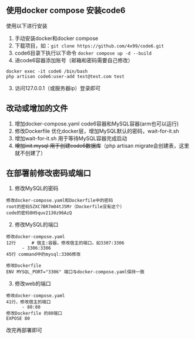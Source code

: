 
## 使用docker compose 安装code6
使用以下进行安装
1. 手动安装docker和docker compose
2. 下载项目，如：`git clone https://github.com/4x99/code6.git`
3. code6目录下执行以下命令
`docker compose up -d --build`
2. 进code6容器添加账号（邮箱和密码需要自己修改）
```
docker exec -it code6 /bin/bash
php artisan code6:user-add test@test.com test
```
3. 访问127.0.0.1（或服务器ip）登录即可


## 改动或增加的文件
1. 增加docker-compose.yaml code6容器和MySQL容器(arm也可以运行)
2. 修改Dockerfile 优化docker层，增加MySQL默认的密码，wait-for-it.sh
3. 增加wait-for-it.sh 用于等待MySQL容器完成启动
4. ~~增加init.mysql 用于创建code6数据库~~（php artisan migrate会创建表，这里就不创建了）


## 在部署前修改密码或端口
1. 修改MySQL的密码
```
修改docker-compose.yaml和Dockerfile中的密码
root的密码5ZXC7BR7m04tJ5Mr（Dockerfile没有这个）
code的密码8H5quv2130z96AzQ
```
2. 修改MySQL的端口
```
修改docker-compose.yaml
12行      # 宿主:容器，修改宿主的端口，如3307:3306
      - 3306:3306
45行 command中的mysql:3306修改

修改Dockerfile 
ENV MYSQL_PORT="3306" 端口与docker-compose.yaml保持一致
```
3. 修改web的端口
```
修改docker-compose.yaml
41行，修改宿主的端口
      - 80:80
修改Dockerfile 的80端口
EXPOSE 80
```
改完再部署即可
